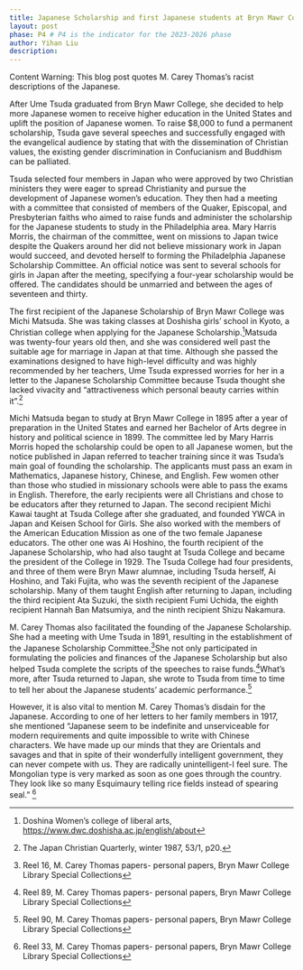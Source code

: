 ```yaml
---
title: Japanese Scholarship and first Japanese students at Bryn Mawr College
layout: post
phase: P4 # P4 is the indicator for the 2023-2026 phase
author: Yihan Liu
description: 
---
```

Content Warning: This blog post quotes M. Carey Thomas’s racist descriptions of the Japanese.

After Ume Tsuda graduated from Bryn Mawr College, she decided to help more Japanese women to receive higher education in the United States and uplift the position of Japanese women. To raise $8,000 to fund a permanent scholarship, Tsuda gave several speeches and successfully engaged with the evangelical audience by stating that with the dissemination of Christian values, the existing gender discrimination in Confucianism and Buddhism can be palliated. 

Tsuda selected four members in Japan who were approved by two Christian ministers they were eager to spread Christianity and pursue the development of Japanese women’s education. They then had a meeting with a committee that consisted of members of the Quaker, Episcopal, and Presbyterian faiths who aimed to raise funds and administer the scholarship for the Japanese students to study in the Philadelphia area. Mary Harris Morris, the chairman of the committee, went on missions to Japan twice despite the Quakers around her did not believe missionary work in Japan would succeed, and devoted herself to forming the Philadelphia Japanese Scholarship Committee. An official notice was sent to several schools for girls in Japan after the meeting, specifying a four-year scholarship would be offered. The candidates should be unmarried and between the ages of seventeen and thirty. 

The first recipient of the Japanese Scholarship of Bryn Mawr College was Michi Matsuda. She was taking classes at Doshisha girls’ school in Kyoto, a Christian college when applying for the Japanese Scholarship.[^1]Matsuda was twenty-four years old then, and she was considered well past the suitable age for marriage in Japan at that time. Although she passed the examinations designed to have high-level difficulty and was highly recommended by her teachers, Ume Tsuda expressed worries for her in a letter to the Japanese Scholarship Committee because Tsuda thought she lacked vivacity and “attractiveness which personal beauty carries within it”.[^2]

Michi Matsuda began to study at Bryn Mawr College in 1895 after a year of preparation in the United States and earned her Bachelor of Arts degree in history and political science in 1899. The committee led by Mary Harris Morris hoped the scholarship could be open to all Japanese women, but the notice published in Japan referred to teacher training since it was Tsuda’s main goal of founding the scholarship. The applicants must pass an exam in Mathematics, Japanese history, Chinese, and English. Few women other than those who studied in missionary schools were able to pass the exams in English. Therefore, the early recipients were all Christians and chose to be educators after they returned to Japan. The second recipient Michi Kawai taught at Tsuda College after she graduated, and founded YWCA in Japan and Keisen School for Girls. She also worked with the members of the American Education Mission as one of the two female Japanese educators. The other one was Ai Hoshino, the fourth recipient of the Japanese Scholarship, who had also taught at Tsuda College and became the president of the College in 1929. The Tsuda College had four presidents, and three of them were Bryn Mawr alumnae, including Tsuda herself, Ai Hoshino, and Taki Fujita, who was the seventh recipient of the Japanese scholarship. Many of them taught English after returning to Japan, including the third recipient Ata Suzuki, the sixth recipient Fumi Uchida, the eighth recipient Hannah Ban Matsumiya, and the ninth recipient Shizu Nakamura.

M. Carey Thomas also facilitated the founding of the Japanese Scholarship. She had a meeting with Ume Tsuda in 1891, resulting in the establishment of the Japanese Scholarship Committee.[^3]She not only participated in formulating the policies and finances of the Japanese Scholarship but also helped Tsuda complete the scripts of the speeches to raise funds.[^4]What’s more, after Tsuda returned to Japan, she wrote to Tsuda from time to time to tell her about the Japanese students’ academic performance.[^5]

However, it is also vital to mention M. Carey Thomas’s disdain for the Japanese. According to one of her letters to her family members in 1917, she mentioned “Japanese seem to be indefinite and unserviceable for modern requirements and quite impossible to write with Chinese characters. We have made up our minds that they are Orientals and savages and that in spite of their wonderfully intelligent government, they can never compete with us. They are radically unintelligent-I feel sure. The Mongolian type is very marked as soon as one goes through the country. They look like so many Esquimaury telling rice fields instead of spearing seal.” [^6]

[^1]:Doshina Women’s college of liberal arts, https://www.dwc.doshisha.ac.jp/english/about
[^2]:The Japan Christian Quarterly, winter 1987, 53/1, p20.
[^3]:Reel 16, M. Carey Thomas papers- personal papers, Bryn Mawr College Library Special Collections
[^4]:Reel 89, M. Carey Thomas papers- personal papers, Bryn Mawr College Library Special Collections
[^5]:Reel 90, M. Carey Thomas papers- personal papers, Bryn Mawr College Library Special Collections
[^6]:Reel 33, M. Carey Thomas papers- personal papers, Bryn Mawr College Library Special Collections
